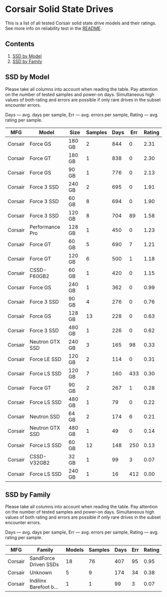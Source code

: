 Corsair Solid State Drives
==========================

This is a list of all tested Corsair solid state drive models and their ratings. See
more info on reliability test in the [README](https://github.com/linuxhw/SMART).

Contents
--------

1. [ SSD by Model  ](#ssd-by-model)
2. [ SSD by Family ](#ssd-by-family)

SSD by Model
------------

Please take all columns into account when reading the table. Pay attention on the
number of tested samples and power-on days. Simultaneous high values of both rating
and errors are possible if only rare drives in the subset encounter errors.

Days   — avg. days per sample,
Err    — avg. errors per sample,
Rating — avg. rating per sample.

| MFG       | Model              | Size   | Samples | Days  | Err   | Rating |
|-----------|--------------------|--------|---------|-------|-------|--------|
| Corsair   | Force GS           | 180 GB | 2       | 844   | 0     | 2.31   |
| Corsair   | Force GT           | 180 GB | 1       | 838   | 0     | 2.30   |
| Corsair   | Force GS           | 90 GB  | 1       | 776   | 0     | 2.13   |
| Corsair   | Force 3 SSD        | 240 GB | 2       | 695   | 0     | 1.91   |
| Corsair   | Force 3 SSD        | 60 GB  | 8       | 694   | 0     | 1.90   |
| Corsair   | Force 3 SSD        | 120 GB | 8       | 704   | 89    | 1.58   |
| Corsair   | Performance Pro    | 128 GB | 1       | 450   | 0     | 1.23   |
| Corsair   | Force GT           | 60 GB  | 5       | 690   | 7     | 1.21   |
| Corsair   | Force GT           | 120 GB | 6       | 500   | 1     | 1.18   |
| Corsair   | CSSD-F60GB2        | 60 GB  | 1       | 420   | 0     | 1.15   |
| Corsair   | Force GS           | 240 GB | 1       | 362   | 0     | 0.99   |
| Corsair   | Force 3 SSD        | 90 GB  | 4       | 276   | 0     | 0.76   |
| Corsair   | Force GS           | 128 GB | 13      | 228   | 0     | 0.63   |
| Corsair   | Force 3 SSD        | 480 GB | 1       | 226   | 0     | 0.62   |
| Corsair   | Neutron GTX SSD    | 240 GB | 3       | 165   | 98    | 0.33   |
| Corsair   | Force LE SSD       | 120 GB | 2       | 114   | 0     | 0.31   |
| Corsair   | Force LS SSD       | 120 GB | 7       | 160   | 433   | 0.30   |
| Corsair   | Force GT           | 90 GB  | 2       | 267   | 1     | 0.28   |
| Corsair   | Force LS SSD       | 480 GB | 1       | 79    | 0     | 0.22   |
| Corsair   | Neutron SSD        | 64 GB  | 2       | 174   | 6     | 0.21   |
| Corsair   | Neutron GTX SSD    | 480 GB | 1       | 49    | 0     | 0.14   |
| Corsair   | Force LS SSD       | 60 GB  | 12      | 148   | 250   | 0.13   |
| Corsair   | CSSD-V32GB2        | 32 GB  | 1       | 99    | 3     | 0.07   |
| Corsair   | Force LS SSD       | 240 GB | 1       | 16    | 412   | 0.00   |

SSD by Family
-------------

Please take all columns into account when reading the table. Pay attention on the
number of tested samples and power-on days. Simultaneous high values of both rating
and errors are possible if only rare drives in the subset encounter errors.

Days   — avg. days per sample,
Err    — avg. errors per sample,
Rating — avg. rating per sample.

| MFG       | Family                 | Models | Samples | Days  | Err   | Rating |
|-----------|------------------------|--------|---------|-------|-------|--------|
| Corsair   | SandForce Driven SSDs  | 18     | 76      | 407   | 95    | 0.95   |
| Corsair   | Unknown                | 5      | 9       | 174   | 34    | 0.38   |
| Corsair   | Indilinx Barefoot b... | 1      | 1       | 99    | 3     | 0.07   |
